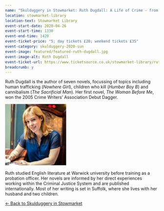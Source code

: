 ```yaml
---
name: "Skulduggery in Stowmarket: Ruth Dugdall: A Life of Crime - from probation officer to crime author"
location: stowmarket-library
location-text: Stowmarket Library
event-start-date: 2020-04-26
event-start-time: 1330
event-end-time: 1420
event-ticket-price: "5; day tickets £20; weekend tickets £35"
event-category: skulduggery-2020-sun
event-image: featured/featured-ruth-dugdall.jpg
event-image-alt: Ruth Dugdall
event-ticket-url: https://www.ticketsource.co.uk/stowmarket-library/ruth-dugdall-a-life-of-crime-from-probation-officer-to-crime-author/e-exdlga
breadcrumb: y
---
```


Ruth Dugdall is the author of seven novels, focussing of topics including human trafficking (<cite>Nowhere Girl</cite>), children who kill (<cite>Humber Boy B</cite>) and cannibalism (<cite>The Sacrificial Man</cite>). Her first novel, <cite>The Woman Before Me</cite>, won the 2005 Crime Writers’ Association Debut Dagger.

<img src="/images/featured/featured-ruth-dugdall.jpg" alt="Ruth Dugdall" class="custom-br-50 mw-40 {% include /c/img-float-right.html %}" />

Ruth studied English literature at Warwick university before training as a probation officer. Her novels are informed by her direct experiences working within the Criminal Justice System and are published internationally. Most of her writing is set in Suffolk, where she lives with her husband and two children.

[&larr; Back to Skulduggery in Stowmarket](/skulduggery/)
